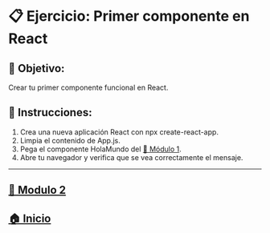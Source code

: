 # 📋 Ejercicio: Primer componente en React

## 🎯  Objetivo:
Crear tu primer componente funcional en React.

## 📝 Instrucciones:
1. Crea una nueva aplicación React con npx create-react-app.
2. Limpia el contenido de App.js.
3. Pega el componente HolaMundo del [📘 Módulo 1](../../Módulo_1:_Introducción_a_React/Ejemplos/Ejemplo_1.md).
4. Abre tu navegador y verifica que se vea correctamente el mensaje.

---

## [📄 Modulo 2](../Modulo_2.md) 

## [🏠 Inicio](../README.md) 
